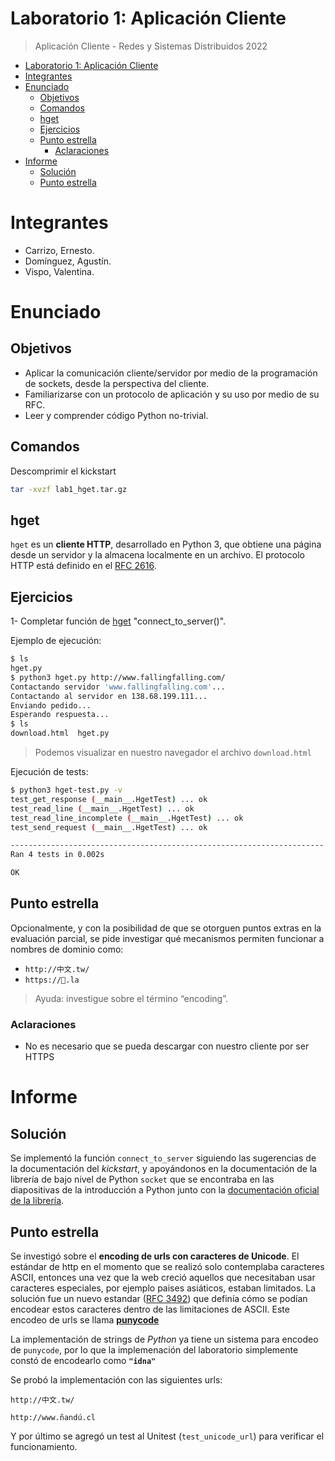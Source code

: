 # Laboratorio 1: Aplicación Cliente

> Aplicación Cliente - Redes y Sistemas Distribuidos 2022

- [Laboratorio 1: Aplicación Cliente](#laboratorio-1-aplicación-cliente)
- [Integrantes](#integrantes)
- [Enunciado](#enunciado)
  - [Objetivos](#objetivos)
  - [Comandos](#comandos)
  - [hget](#hget)
  - [Ejercicios](#ejercicios)
  - [Punto estrella](#punto-estrella)
    - [Aclaraciones](#aclaraciones)
- [Informe](#informe)
  - [Solución](#solución)
  - [Punto estrella](#punto-estrella-1)

# Integrantes
- Carrizo, Ernesto.
- Domínguez, Agustín.
- Vispo, Valentina.


# Enunciado
## Objetivos
* Aplicar la comunicación cliente/servidor por medio de la programación de sockets,
desde la perspectiva del cliente.
* Familiarizarse con un protocolo de aplicación y su uso por medio de su RFC.
* Leer y comprender código Python no-trivial.

## Comandos
Descomprimir el kickstart
```bash
tar -xvzf lab1_hget.tar.gz
```

## hget
`hget` es un **cliente HTTP**, desarrollado en Python 3, que obtiene una página desde un servidor y la almacena localmente en un archivo. El protocolo HTTP está definido en el [RFC 2616](https://tools.ietf.org/html/rfc2616).

## Ejercicios

1- Completar función de [hget](hget.py) "connect_to_server()".

Ejemplo de ejecución:
```bash
$ ls
hget.py
$ python3 hget.py http://www.fallingfalling.com/
Contactando servidor 'www.fallingfalling.com'...
Contactando al servidor en 138.68.199.111...
Enviando pedido...
Esperando respuesta...
$ ls
download.html  hget.py
```
> Podemos visualizar en nuestro navegador el archivo `download.html`

Ejecución de tests:
```bash
$ python3 hget-test.py -v
test_get_response (__main__.HgetTest) ... ok
test_read_line (__main__.HgetTest) ... ok
test_read_line_incomplete (__main__.HgetTest) ... ok
test_send_request (__main__.HgetTest) ... ok

----------------------------------------------------------------------
Ran 4 tests in 0.002s

OK
```

## Punto estrella
Opcionalmente, y con la posibilidad de que se otorguen puntos extras en la evaluación parcial, se pide investigar qué mecanismos permiten funcionar a nombres de dominio como:

* `http://中文.tw/`
* `https://💩.la`

> Ayuda: investigue sobre el término “encoding”.

### Aclaraciones
* No es necesario que se pueda descargar con nuestro cliente por ser HTTPS

# Informe

## Solución

Se implementó la función `connect_to_server` siguiendo las sugerencias de la documentación del *kickstart*, y apoyándonos en la documentación de la librería de bajo nivel de Python `socket` que se encontraba en las diapositivas de la introducción a Python junto con la [documentación oficial de la librería](https://docs.python.org/3/library/socket.html).

## Punto estrella

Se investigó sobre el **encoding de urls con caracteres de Unicode**. El estándar de http en el momento que se realizó solo contemplaba caracteres ASCII, entonces una vez que la web creció aquellos que necesitaban usar caracteres especiales, por ejemplo paises asiáticos, estaban limitados. La solución fue un nuevo estandar ([RFC 3492](https://datatracker.ietf.org/doc/html/rfc3492)) que definía cómo se podían encodear estos caracteres dentro de las limitaciones de ASCII. Este encodeo de urls se llama [**punycode**](https://es.wikipedia.org/wiki/Punycode)

La implementación de strings de *Python* ya tiene un sistema para encodeo de `punycode`, por lo que la implemenación del laboratorio simplemente constó de encodearlo como **`"idna"`**

Se probó la implementación con las siguientes urls:

`http://中文.tw/`

`http://www.ñandú.cl`

Y por último se agregó un test al Unitest (`test_unicode_url`) para verificar el funcionamiento.

